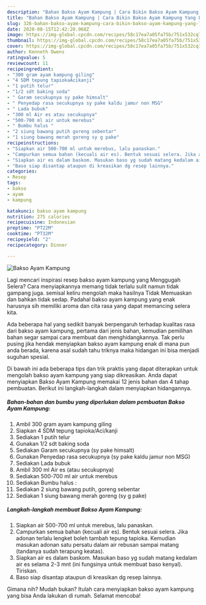 ```yaml
---
description: "Bahan Bakso Ayam Kampung | Cara Bikin Bakso Ayam Kampung Yang Lezat Sekali"
title: "Bahan Bakso Ayam Kampung | Cara Bikin Bakso Ayam Kampung Yang Lezat Sekali"
slug: 326-bahan-bakso-ayam-kampung-cara-bikin-bakso-ayam-kampung-yang-lezat-sekali
date: 2020-08-15T12:42:20.968Z
image: https://img-global.cpcdn.com/recipes/58c17ea7a05fa75b/751x532cq70/bakso-ayam-kampung-foto-resep-utama.jpg
thumbnail: https://img-global.cpcdn.com/recipes/58c17ea7a05fa75b/751x532cq70/bakso-ayam-kampung-foto-resep-utama.jpg
cover: https://img-global.cpcdn.com/recipes/58c17ea7a05fa75b/751x532cq70/bakso-ayam-kampung-foto-resep-utama.jpg
author: Kenneth Owens
ratingvalue: 5
reviewcount: 11
recipeingredient:
- "300 gram ayam kampung giling"
- "4 SDM tepung tapiokaAcikanji"
- "1 putih telur"
- "1/2 sdt baking soda"
- " Garam secukupnya sy pake himsalt"
- " Penyedap rasa secukupnya sy pake kaldu jamur non MSG"
- " Lada bubuk"
- "300 ml Air es atau secukupnya"
- "500-700 ml air untuk merebus"
- " Bumbu halus "
- "2 siung bawang putih goreng sebentar"
- "1 siung bawang merah goreng sy g pake"
recipeinstructions:
- "Siapkan air 500-700 ml untuk merebus, lalu panaskan."
- "Campurkan semua bahan (kecuali air es). Bentuk sesuai selera. Jika adonan terlalu lengket boleh tambah tepung tapioka. Kemudian masukan adonan satu persatu dalam air rebusan sampai matang (tandanya sudah terapung keatas)."
- "Siapkan air es dalam baskom. Masukan baso yg sudah matang kedalam air es selama 2-3 mnt (ini fungsinya untuk membuat baso kenyal). Tiriskan."
- "Baso siap disantap ataupun di kreasikan dg resep lainnya."
categories:
- Resep
tags:
- bakso
- ayam
- kampung

katakunci: bakso ayam kampung 
nutrition: 275 calories
recipecuisine: Indonesian
preptime: "PT22M"
cooktime: "PT32M"
recipeyield: "2"
recipecategory: Dinner

---
```



![Bakso Ayam Kampung](https://img-global.cpcdn.com/recipes/58c17ea7a05fa75b/751x532cq70/bakso-ayam-kampung-foto-resep-utama.jpg)

Lagi mencari inspirasi resep bakso ayam kampung yang Menggugah Selera? Cara menyiapkannya memang tidak terlalu sulit namun tidak gampang juga. semisal keliru mengolah maka hasilnya Tidak Memuaskan dan bahkan tidak sedap. Padahal bakso ayam kampung yang enak harusnya sih memiliki aroma dan cita rasa yang dapat memancing selera kita.



Ada beberapa hal yang sedikit banyak berpengaruh terhadap kualitas rasa dari bakso ayam kampung, pertama dari jenis bahan, kemudian pemilihan bahan segar sampai cara membuat dan menghidangkannya. Tak perlu pusing jika hendak menyiapkan bakso ayam kampung enak di mana pun anda berada, karena asal sudah tahu triknya maka hidangan ini bisa menjadi suguhan spesial.


Di bawah ini ada beberapa tips dan trik praktis yang dapat diterapkan untuk mengolah bakso ayam kampung yang siap dikreasikan. Anda dapat menyiapkan Bakso Ayam Kampung memakai 12 jenis bahan dan 4 tahap pembuatan. Berikut ini langkah-langkah dalam menyiapkan hidangannya.

<!--inarticleads1-->

##### Bahan-bahan dan bumbu yang diperlukan dalam pembuatan Bakso Ayam Kampung:

1. Ambil 300 gram ayam kampung giling
1. Siapkan 4 SDM tepung tapioka/Aci/kanji
1. Sediakan 1 putih telur
1. Gunakan 1/2 sdt baking soda
1. Sediakan  Garam secukupnya (sy pake himsalt)
1. Gunakan  Penyedap rasa secukupnya (sy pake kaldu jamur non MSG)
1. Sediakan  Lada bubuk
1. Ambil 300 ml Air es (atau secukupnya)
1. Sediakan 500-700 ml air untuk merebus
1. Sediakan  Bumbu halus :
1. Sediakan 2 siung bawang putih, goreng sebentar
1. Sediakan 1 siung bawang merah goreng (sy g pake)




<!--inarticleads2-->

##### Langkah-langkah membuat Bakso Ayam Kampung:

1. Siapkan air 500-700 ml untuk merebus, lalu panaskan.
1. Campurkan semua bahan (kecuali air es). Bentuk sesuai selera. Jika adonan terlalu lengket boleh tambah tepung tapioka. Kemudian masukan adonan satu persatu dalam air rebusan sampai matang (tandanya sudah terapung keatas).
1. Siapkan air es dalam baskom. Masukan baso yg sudah matang kedalam air es selama 2-3 mnt (ini fungsinya untuk membuat baso kenyal). Tiriskan.
1. Baso siap disantap ataupun di kreasikan dg resep lainnya.




Gimana nih? Mudah bukan? Itulah cara menyiapkan bakso ayam kampung yang bisa Anda lakukan di rumah. Selamat mencoba!
